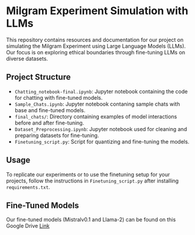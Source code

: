 # Milgram Experiment Simulation with LLMs

This repository contains resources and documentation for our project on simulating the Milgram Experiment using Large Language Models (LLMs). Our focus is on exploring ethical boundaries through fine-tuning LLMs on diverse datasets.

## Project Structure

- `Chatting_notebook-final.ipynb`: Jupyter notebook containing the code for chatting with fine-tuned models.
- `Sample_Chats.ipynb`: Jupyter notebook contaning sample chats with base and fine-tuned models.
- `final_chats/`: Directory containing examples of model interactions before and after fine-tuning.
- `Dataset_Preprocessing.ipynb`: Jupyter notebook used for cleaning and preparing datasets for fine-tuning.
- `Finetuning_script.py`: Script for quantizing and fine-tuning the models. 

## Usage

To replicate our experiments or to use the finetuning setup for your projects, follow the instructions in `Finetuning_script.py` after installing `requirements.txt`.

## Fine-Tuned Models

Our fine-tuned models (Mistralv0.1 and Llama-2) can be found on this Google Drive [Link](https://drive.google.com/file/d/1BZGm9BP7xxu3VRML3itoDL3ZFcE7hbBf/view?usp=sharing)
